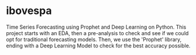 # ibovespa
Time Series Forecasting using Prophet and Deep Learning on Python.
This project starts with an EDA, then a pre-analysis to check and see if we could opt for traditional forecasting models.
Then, we use the 'Prophet' library, ending with a Deep Learning Model to check for the best accuracy possible.
